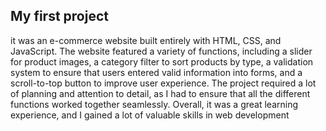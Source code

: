 ## My first project 
it was an e-commerce website built entirely with HTML, CSS, and JavaScript. The website featured a variety of functions, including a slider for product images, a category filter to sort products by type, a validation system to ensure that users entered valid information into forms, and a scroll-to-top button to improve user experience. The project required a lot of planning and attention to detail, as I had to ensure that all the different functions worked together seamlessly. Overall, it was a great learning experience, and I gained a lot of valuable skills in web development 
